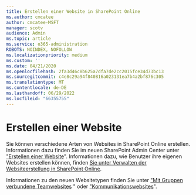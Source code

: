 ```yaml
---
title: Erstellen einer Website in SharePoint Online
ms.author: cmcatee
author: cmcatee-MSFT
manager: scotv
audience: Admin
ms.topic: article
ms.service: o365-administration
ROBOTS: NOINDEX, NOFOLLOW
ms.localizationpriority: medium
ms.custom: ''
ms.date: 04/21/2020
ms.openlocfilehash: 2fa3d46c8b625a7dfa7de2cc2015fce34d73bc13
ms.sourcegitcommit: c4e8c29a94f840816a023131ea7b4a2bf876c305
ms.translationtype: MT
ms.contentlocale: de-DE
ms.lasthandoff: 06/29/2022
ms.locfileid: "66355755"
---
```

# <a name="create-a-site"></a>Erstellen einer Website

Sie können verschiedene Arten von Websites in SharePoint Online erstellen. Informationen dazu finden Sie im neuen SharePoint Admin Center unter ["Erstellen einer Website](https://go.microsoft.com/fwlink/?linkid=866295)". Informationen dazu, wie Benutzer ihre eigenen Websites erstellen können, finden [Sie unter Verwalten der Websiteerstellung in SharePoint Online](https://go.microsoft.com/fwlink/?linkid=866296).
 
Informationen zu den neuen Websitetypen finden Sie unter ["Mit Gruppen verbundene Teamwebsites](https://go.microsoft.com/fwlink/?linkid=866292) " oder ["Kommunikationswebsites](https://go.microsoft.com/fwlink/?linkid=866294)".
    


